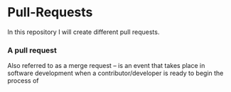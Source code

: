 # Pull-Requests
In this repository I will create different pull requests.
### A pull request
Also referred to as a merge request – is an event that takes place in software development when a contributor/developer is ready to begin the process of
